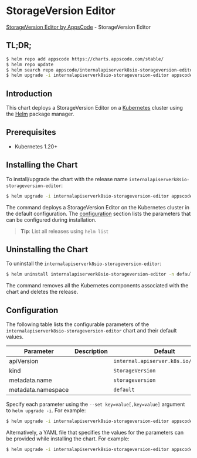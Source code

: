 # StorageVersion Editor

[StorageVersion Editor by AppsCode](https://appscode.com) - StorageVersion Editor

## TL;DR;

```bash
$ helm repo add appscode https://charts.appscode.com/stable/
$ helm repo update
$ helm search repo appscode/internalapiserverk8sio-storageversion-editor --version=v0.21.0
$ helm upgrade -i internalapiserverk8sio-storageversion-editor appscode/internalapiserverk8sio-storageversion-editor -n default --create-namespace --version=v0.21.0
```

## Introduction

This chart deploys a StorageVersion Editor on a [Kubernetes](http://kubernetes.io) cluster using the [Helm](https://helm.sh) package manager.

## Prerequisites

- Kubernetes 1.20+

## Installing the Chart

To install/upgrade the chart with the release name `internalapiserverk8sio-storageversion-editor`:

```bash
$ helm upgrade -i internalapiserverk8sio-storageversion-editor appscode/internalapiserverk8sio-storageversion-editor -n default --create-namespace --version=v0.21.0
```

The command deploys a StorageVersion Editor on the Kubernetes cluster in the default configuration. The [configuration](#configuration) section lists the parameters that can be configured during installation.

> **Tip**: List all releases using `helm list`

## Uninstalling the Chart

To uninstall the `internalapiserverk8sio-storageversion-editor`:

```bash
$ helm uninstall internalapiserverk8sio-storageversion-editor -n default
```

The command removes all the Kubernetes components associated with the chart and deletes the release.

## Configuration

The following table lists the configurable parameters of the `internalapiserverk8sio-storageversion-editor` chart and their default values.

|     Parameter      | Description |                     Default                     |
|--------------------|-------------|-------------------------------------------------|
| apiVersion         |             | <code>internal.apiserver.k8s.io/v1alpha1</code> |
| kind               |             | <code>StorageVersion</code>                     |
| metadata.name      |             | <code>storageversion</code>                     |
| metadata.namespace |             | <code>default</code>                            |


Specify each parameter using the `--set key=value[,key=value]` argument to `helm upgrade -i`. For example:

```bash
$ helm upgrade -i internalapiserverk8sio-storageversion-editor appscode/internalapiserverk8sio-storageversion-editor -n default --create-namespace --version=v0.21.0 --set apiVersion=internal.apiserver.k8s.io/v1alpha1
```

Alternatively, a YAML file that specifies the values for the parameters can be provided while
installing the chart. For example:

```bash
$ helm upgrade -i internalapiserverk8sio-storageversion-editor appscode/internalapiserverk8sio-storageversion-editor -n default --create-namespace --version=v0.21.0 --values values.yaml
```
